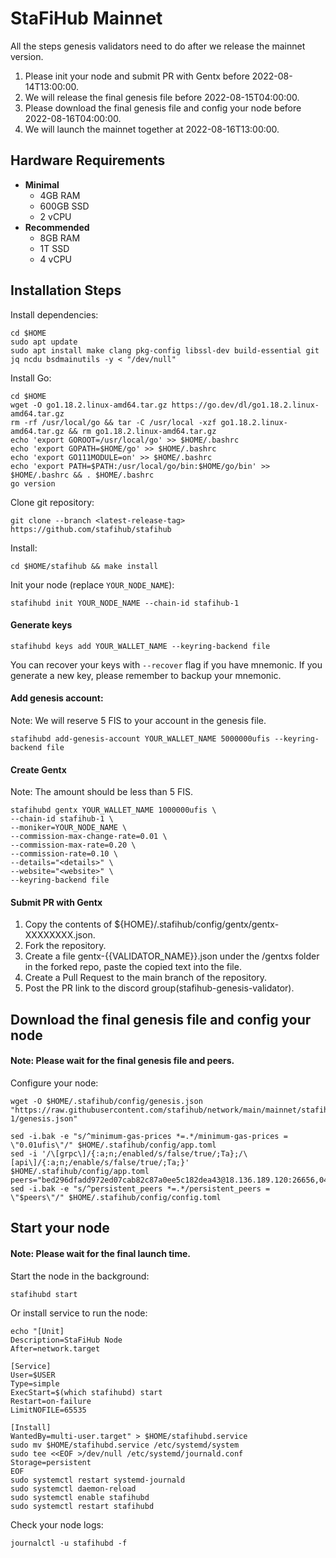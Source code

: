 # StaFiHub Mainnet

All the steps genesis validators need to do after we release the mainnet version.
1. Please init your node and submit PR with Gentx before 2022-08-14T13:00:00.
2. We will release the final genesis file before 2022-08-15T04:00:00.
3. Please download the final genesis file and config your node before 2022-08-16T04:00:00.
4. We will launch the mainnet together at 2022-08-16T13:00:00.

## Hardware Requirements

* **Minimal**
  * 4GB RAM
  * 600GB SSD
  * 2 vCPU
* **Recommended**
  * 8GB RAM
  * 1T SSD
  * 4 vCPU

## Installation Steps

Install dependencies:
```shell
cd $HOME
sudo apt update
sudo apt install make clang pkg-config libssl-dev build-essential git jq ncdu bsdmainutils -y < "/dev/null"
```

Install Go:
```shell
cd $HOME
wget -O go1.18.2.linux-amd64.tar.gz https://go.dev/dl/go1.18.2.linux-amd64.tar.gz
rm -rf /usr/local/go && tar -C /usr/local -xzf go1.18.2.linux-amd64.tar.gz && rm go1.18.2.linux-amd64.tar.gz
echo 'export GOROOT=/usr/local/go' >> $HOME/.bashrc
echo 'export GOPATH=$HOME/go' >> $HOME/.bashrc
echo 'export GO111MODULE=on' >> $HOME/.bashrc
echo 'export PATH=$PATH:/usr/local/go/bin:$HOME/go/bin' >> $HOME/.bashrc && . $HOME/.bashrc
go version
```


Clone git repository:
```shell
git clone --branch <latest-release-tag> https://github.com/stafihub/stafihub
```

Install:
```shell
cd $HOME/stafihub && make install
```

Init your node (replace `YOUR_NODE_NAME`):
```shell
stafihubd init YOUR_NODE_NAME --chain-id stafihub-1
```

#### Generate keys
```shell
stafihubd keys add YOUR_WALLET_NAME --keyring-backend file
```
You can recover your keys with `--recover` flag if you have mnemonic. If you generate a new key, please remember to backup your mnemonic.

#### Add genesis account:
Note: We will reserve 5 FIS to your account in the genesis file.

```
stafihubd add-genesis-account YOUR_WALLET_NAME 5000000ufis --keyring-backend file
```

#### Create Gentx
Note: The amount should be less than 5 FIS.

```
stafihubd gentx YOUR_WALLET_NAME 1000000ufis \
--chain-id stafihub-1 \
--moniker=YOUR_NODE_NAME \
--commission-max-change-rate=0.01 \
--commission-max-rate=0.20 \
--commission-rate=0.10 \
--details="<details>" \
--website="<website>" \
--keyring-backend file
```

#### Submit PR with Gentx
1. Copy the contents of ${HOME}/.stafihub/config/gentx/gentx-XXXXXXXX.json.
2. Fork the repository.
3. Create a file gentx-{{VALIDATOR_NAME}}.json under the /gentxs folder in the forked repo, paste the copied text into the file.
4. Create a Pull Request to the main branch of the repository.
5. Post the PR link to the discord group(stafihub-genesis-validator).


## Download the final genesis file and config your node
#### Note: Please wait for the final genesis file and peers.

Configure your node:
```shell
wget -O $HOME/.stafihub/config/genesis.json "https://raw.githubusercontent.com/stafihub/network/main/mainnet/stafihub-1/genesis.json"

sed -i.bak -e "s/^minimum-gas-prices *=.*/minimum-gas-prices = \"0.01ufis\"/" $HOME/.stafihub/config/app.toml
sed -i '/\[grpc\]/{:a;n;/enabled/s/false/true/;Ta};/\[api\]/{:a;n;/enable/s/false/true/;Ta;}' $HOME/.stafihub/config/app.toml
peers="bed296dfadd972ed07cab82c87a0ee5c182dea43@18.136.189.120:26656,045fe6e054a5abe35f5433bd333f0a1b18aa28cf@45.136.28.11:26656,d35d55635093fddb6de22295c8fe31de98efe6ef@5.161.120.176:26656,20c0b45c47426c51b3187aa5dca82d9900c2fb36@5.161.88.157:26656,70230067eb1e668d2566329e727c72c930e54de3@116.202.30.7:26656,03f3cb61c7c472044c37aeededde2ffe8884fa02@159.69.108.86:26656"
sed -i.bak -e "s/^persistent_peers *=.*/persistent_peers = \"$peers\"/" $HOME/.stafihub/config/config.toml
```


## Start your node
#### Note: Please wait for the final launch time.

Start the node in the background:
```shell
stafihubd start
```


Or install service to run the node:
```shell
echo "[Unit]
Description=StaFiHub Node
After=network.target

[Service]
User=$USER
Type=simple
ExecStart=$(which stafihubd) start
Restart=on-failure
LimitNOFILE=65535

[Install]
WantedBy=multi-user.target" > $HOME/stafihubd.service
sudo mv $HOME/stafihubd.service /etc/systemd/system
sudo tee <<EOF >/dev/null /etc/systemd/journald.conf
Storage=persistent
EOF
sudo systemctl restart systemd-journald
sudo systemctl daemon-reload
sudo systemctl enable stafihubd
sudo systemctl restart stafihubd
```
Check your node logs:
```shell
journalctl -u stafihubd -f
```